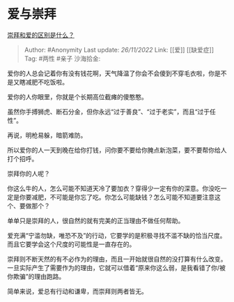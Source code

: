 # 爱与崇拜
[崇拜和爱的区别是什么？](https://www.zhihu.com/question/444941235/answer/2765965916)

> Author: #Anonymity
> Last update: *26/11/2022*
> Link: [[爱]] [[缺爱症]]
> Tag: #两性 #亲子
> 沙海拾金:

爱你的人总会记着你有没有钱花啊，天气降温了你会不会傻到不穿毛衣啦，你是不是又瞎减肥不吃饭啦。

爱你的人你眼里，你就是个长期高位截瘫的傻憨憨。

虽然你手搏狮虎、断石分金，但你永远“过于善良”、“过于老实”，而且“过于任性”。

再说，明枪易躲，暗箭难防。

所以爱你的人一天到晚在给你打钱，问你要不要给你腌点新泡菜，要不要帮你给人打个招呼。

崇拜你的人呢？

你这么牛的人，怎么可能不知道天冷了要加衣？穿得少一定有你的深意。你没吃一定是你要减肥，不可能是你忘了吃。你怎么可能缺钱？怎么可能不知道要注意这个、要做那个？

单单只是崇拜的人，很自然的就有完美的正当理由不做任何帮助。

爱充满“宁滥勿缺，唯恐不及”的行动，它要学的是积极寻找不滥不缺的恰当尺度。而且它要学会这个尺度的可能性是一直存在的。

崇拜则不断天然的有不必作为的理由，而且一开始就很自然的没打算有什么改变。一旦实际产生了需要作为的理由，它就可以借着“原来你这么弱，是我看错了你/被你欺骗”的理由跑路。

简单来说，爱总有行动和谦卑，而崇拜则两者皆无。
